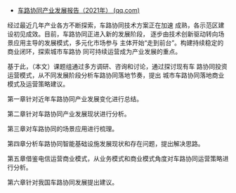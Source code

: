 - [车路协同产业发展报告（2021年） (qq.com)](https://mp.weixin.qq.com/s/C37fKbY3EqNVaAOtC_xV-g)

经过最近几年产业各方不断探索，车路协同技术方案正在加速 成熟，各示范区建设初见成效。目前，车路协同正进入新的发展阶段， 逐步由技术创新驱动转向场景应用主导的发展模式，多元化市场参与 主体开始“走到前台”。构建持续稳定的商业闭环，探索城市车路协 同可持续运营成为产业发展的重点。

基于此，（本文）课题组通过多方调研、咨询和讨论，通过探讨现有车 路协同投资运营模式，从不同发展阶段分析车路协同落地节奏，提出 城市车路协同落地商业模式及运营策略建议。

第一章针对近年车路协同产业发展变化进行总结。

第二章针对车路协同产业发展现状进行分析。

第三章对车路协同的场景应用进行梳理。

第四章分析车路协同智能基础设施发展现状和存在问题，提出解决思路。

第五章借鉴电信运营商业模式，从业务模式和商业模式角度对车路协同运营策略进行分析。

第六章针对我国车路协同发展提出建议。
